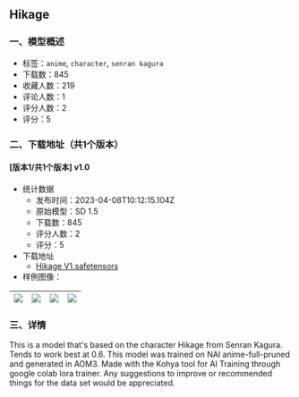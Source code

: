 ## Hikage
### 一、模型概述

- 标签：`anime`, `character`, `senran kagura`
- 下载数：845
- 收藏人数：219
- 评论人数：1
- 评分人数：2
- 评分：5

### 二、下载地址（共1个版本）

#### [版本1/共1个版本] v1.0

- 统计数据
  - 发布时间：2023-04-08T10:12:15.104Z
  - 原始模型：SD 1.5
  - 下载数：845
  - 评分人数：2
  - 评分：5
- 下载地址
  - [Hikage V1.safetensors](https://civitai.com/api/download/models/39498)
- 样例图像：

| <img src="https://image.civitai.com/xG1nkqKTMzGDvpLrqFT7WA/bd4ee19f-3aea-4b43-04c5-6f03b1b6fe00/width=450/437577.jpeg" /> | <img src="https://image.civitai.com/xG1nkqKTMzGDvpLrqFT7WA/3e5e3376-7d51-4409-9759-fb1f9ab6a800/width=450/437707.jpeg" /> | <img src="https://image.civitai.com/xG1nkqKTMzGDvpLrqFT7WA/2a47dcfc-0fac-49e8-c89b-776fb0811700/width=450/437764.jpeg" /> | <img src="https://image.civitai.com/xG1nkqKTMzGDvpLrqFT7WA/eed2a782-1fd1-4540-0236-a5fc36a4e600/width=450/437725.jpeg" /> |
| ---- | ---- | ---- | ---- |


### 三、详情
<p>This is a model that's based on the character Hikage from Senran Kagura. Tends to work best at 0.6. This model was trained on NAI anime-full-pruned and generated in AOM3. Made with the Kohya tool for AI Training through google colab lora trainer. Any suggestions to improve or recommended things for the data set would be appreciated.</p>